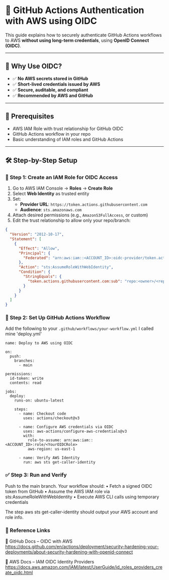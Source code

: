 # 🔐 GitHub Actions Authentication with AWS using OIDC

This guide explains how to securely authenticate GitHub Actions workflows to AWS **without using long-term credentials**, using **OpenID Connect (OIDC)**.

---

## 🚀 Why Use OIDC?

- ✅ **No AWS secrets stored in GitHub**
- ✅ **Short-lived credentials issued by AWS**
- ✅ **Secure, auditable, and compliant**
- ✅ **Recommended by AWS and GitHub**

---

## 🧾 Prerequisites

- AWS IAM Role with trust relationship for GitHub OIDC
- GitHub Actions workflow in your repo
- Basic understanding of IAM roles and GitHub Actions

---

## 🛠️ Step-by-Step Setup

### 🧩 Step 1: Create an IAM Role for OIDC Access

1. Go to AWS IAM Console → **Roles** → **Create Role**
2. Select **Web Identity** as trusted entity
3. Set:
   - **Provider URL**: `https://token.actions.githubusercontent.com`
   - **Audience**: `sts.amazonaws.com`
4. Attach desired permissions (e.g., `AmazonS3FullAccess`, or custom)
5. Edit the trust relationship to allow only your repo/branch:

```json
{
  "Version": "2012-10-17",
  "Statement": [
    {
      "Effect": "Allow",
      "Principal": {
        "Federated": "arn:aws:iam::<ACCOUNT_ID>:oidc-provider/token.actions.githubusercontent.com"
      },
      "Action": "sts:AssumeRoleWithWebIdentity",
      "Condition": {
        "StringEquals": {
          "token.actions.githubusercontent.com:sub": "repo:<owner>/<repo>:ref:refs/heads/main"
        }
      }
    }
  ]
}
```

### 🤖 Step 2: Set Up GitHub Actions Workflow
Add the following to your `.github/workflows/your-workflow.yml` I called mine 'deploy.yml'
```
name: Deploy to AWS using OIDC

on:
  push:
    branches:
      - main

permissions:
  id-token: write
  contents: read

jobs:
  deploy:
    runs-on: ubuntu-latest

    steps:
      - name: Checkout code
        uses: actions/checkout@v3

      - name: Configure AWS credentials via OIDC
        uses: aws-actions/configure-aws-credentials@v3
        with:
          role-to-assume: arn:aws:iam::<ACCOUNT_ID>:role/<YourOIDCRole>
          aws-region: us-east-1

      - name: Verify AWS Identity
        run: aws sts get-caller-identity
```
### ✅ Step 3: Run and Verify
Push to the main branch. Your workflow should:
	•	Fetch a signed OIDC token from GitHub
	•	Assume the AWS IAM role via sts:AssumeRoleWithWebIdentity
	•	Execute AWS CLI calls using temporary credentials

The step aws sts get-caller-identity should output your AWS account and role info.

### 🔗 Reference Links
📘 GitHub Docs – OIDC with AWS
https://docs.github.com/en/actions/deployment/security-hardening-your-deployments/about-security-hardening-with-openid-connect

📘 AWS Docs – IAM OIDC Identity Providers
https://docs.aws.amazon.com/IAM/latest/UserGuide/id_roles_providers_create_oidc.html